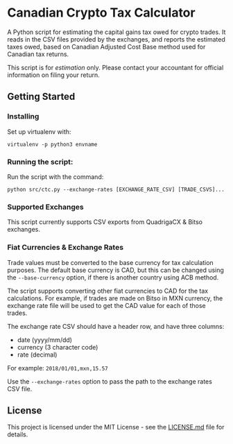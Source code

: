 # Canadian Crypto Tax Calculator

A Python script for estimating the capital gains tax owed for crypto trades. It
reads in the CSV files provided by the exchanges, and reports the estimated
taxes owed, based on Canadian Adjusted Cost Base method used for Canadian
tax returns.

This script is for *estimation* only. Please contact your accountant for
official information on filing your return.

## Getting Started

### Installing

Set up virtualenv with:

`virtualenv -p python3 envname`

### Running the script:

Run the script with the command:

`python src/ctc.py --exchange-rates [EXCHANGE_RATE_CSV] [TRADE_CSVS]...`

### Supported Exchanges

This script currently supports CSV exports from QuadrigaCX & Bitso exchanges.

### Fiat Currencies & Exchange Rates

Trade values must be converted to the base currency for tax calculation
purposes. The default base currency is CAD, but this can be changed using
the `--base-currency` option, if there is another country using ACB method.

The script supports converting other fiat currencies to CAD for the tax
calculations. For example, if trades are made on Bitso in MXN currency,
the exchange rate file will be used to get the CAD value for each of those
trades.

The exchange rate CSV should have a header row, and have three columns:
* date (yyyy/mm/dd)
* currency (3 character code)
* rate (decimal)

For example:
`2018/01/01,mxn,15.57`

Use the `--exchange-rates` option to pass the path to the exchange rates CSV
file.

## License

This project is licensed under the MIT License - see the
[LICENSE.md](LICENSE.md) file for details.
